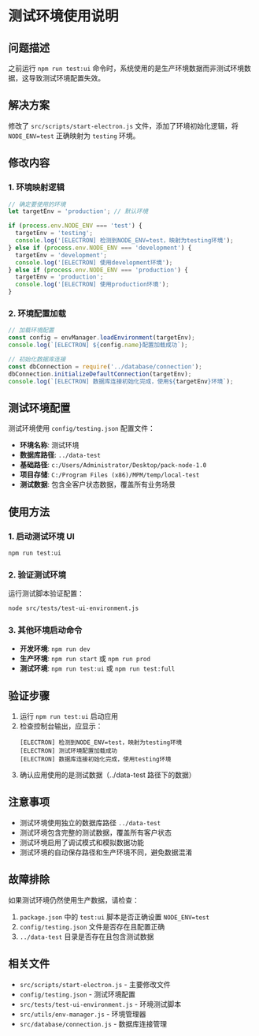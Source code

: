 # 测试环境使用说明

## 问题描述

之前运行 `npm run test:ui` 命令时，系统使用的是生产环境数据而非测试环境数据，这导致测试环境配置失效。

## 解决方案

修改了 `src/scripts/start-electron.js` 文件，添加了环境初始化逻辑，将 `NODE_ENV=test` 正确映射为 `testing` 环境。

## 修改内容

### 1. 环境映射逻辑

```javascript
// 确定要使用的环境
let targetEnv = 'production'; // 默认环境

if (process.env.NODE_ENV === 'test') {
  targetEnv = 'testing';
  console.log('[ELECTRON] 检测到NODE_ENV=test，映射为testing环境');
} else if (process.env.NODE_ENV === 'development') {
  targetEnv = 'development';
  console.log('[ELECTRON] 使用development环境');
} else if (process.env.NODE_ENV === 'production') {
  targetEnv = 'production';
  console.log('[ELECTRON] 使用production环境');
}
```

### 2. 环境配置加载

```javascript
// 加载环境配置
const config = envManager.loadEnvironment(targetEnv);
console.log(`[ELECTRON] ${config.name}配置加载成功`);

// 初始化数据库连接
const dbConnection = require('../database/connection');
dbConnection.initializeDefaultConnection(targetEnv);
console.log(`[ELECTRON] 数据库连接初始化完成，使用${targetEnv}环境`);
```

## 测试环境配置

测试环境使用 `config/testing.json` 配置文件：

- **环境名称**: 测试环境
- **数据库路径**: `../data-test`
- **基础路径**: `c:/Users/Administrator/Desktop/pack-node-1.0`
- **项目存储**: `C:/Program Files (x86)/MPM/temp/local-test`
- **测试数据**: 包含全客户状态数据，覆盖所有业务场景

## 使用方法

### 1. 启动测试环境 UI

```bash
npm run test:ui
```

### 2. 验证测试环境

运行测试脚本验证配置：

```bash
node src/tests/test-ui-environment.js
```

### 3. 其他环境启动命令

- **开发环境**: `npm run dev`
- **生产环境**: `npm run start` 或 `npm run prod`
- **测试环境**: `npm run test:ui` 或 `npm run test:full`

## 验证步骤

1. 运行 `npm run test:ui` 启动应用
2. 检查控制台输出，应显示：
   ```
   [ELECTRON] 检测到NODE_ENV=test，映射为testing环境
   [ELECTRON] 测试环境配置加载成功
   [ELECTRON] 数据库连接初始化完成，使用testing环境
   ```
3. 确认应用使用的是测试数据（../data-test 路径下的数据）

## 注意事项

- 测试环境使用独立的数据库路径 `../data-test`
- 测试环境包含完整的测试数据，覆盖所有客户状态
- 测试环境启用了调试模式和模拟数据功能
- 测试环境的自动保存路径和生产环境不同，避免数据混淆

## 故障排除

如果测试环境仍然使用生产数据，请检查：

1. `package.json` 中的 `test:ui` 脚本是否正确设置 `NODE_ENV=test`
2. `config/testing.json` 文件是否存在且配置正确
3. `../data-test` 目录是否存在且包含测试数据

## 相关文件

- `src/scripts/start-electron.js` - 主要修改文件
- `config/testing.json` - 测试环境配置
- `src/tests/test-ui-environment.js` - 环境测试脚本
- `src/utils/env-manager.js` - 环境管理器
- `src/database/connection.js` - 数据库连接管理
